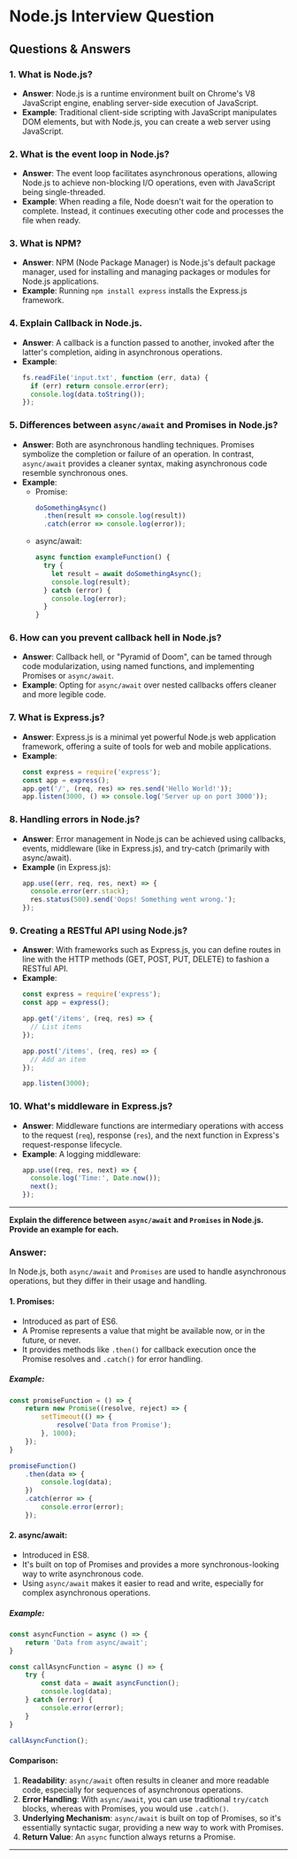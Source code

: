 # Node.js Interview Question

## Questions & Answers
### 1. **What is Node.js?**
   - **Answer**: Node.js is a runtime environment built on Chrome's V8 JavaScript engine, enabling server-side execution of JavaScript.
   - **Example**: Traditional client-side scripting with JavaScript manipulates DOM elements, but with Node.js, you can create a web server using JavaScript.

### 2. **What is the event loop in Node.js?**
   - **Answer**: The event loop facilitates asynchronous operations, allowing Node.js to achieve non-blocking I/O operations, even with JavaScript being single-threaded.
   - **Example**: When reading a file, Node doesn't wait for the operation to complete. Instead, it continues executing other code and processes the file when ready.

### 3. **What is NPM?**
   - **Answer**: NPM (Node Package Manager) is Node.js's default package manager, used for installing and managing packages or modules for Node.js applications.
   - **Example**: Running `npm install express` installs the Express.js framework.

### 4. **Explain Callback in Node.js.**
   - **Answer**: A callback is a function passed to another, invoked after the latter's completion, aiding in asynchronous operations.
   - **Example**:
     ```javascript
     fs.readFile('input.txt', function (err, data) {
       if (err) return console.error(err);
       console.log(data.toString());
     });
     ```

### 5. **Differences between `async/await` and Promises in Node.js?**
   - **Answer**: Both are asynchronous handling techniques. Promises symbolize the completion or failure of an operation. In contrast, `async/await` provides a cleaner syntax, making asynchronous code resemble synchronous ones.
   - **Example**:
     - Promise:
       ```javascript
       doSomethingAsync()
         .then(result => console.log(result))
         .catch(error => console.log(error));
       ```
     - async/await:
       ```javascript
       async function exampleFunction() {
         try {
           let result = await doSomethingAsync();
           console.log(result);
         } catch (error) {
           console.log(error);
         }
       }
       ```

### 6. **How can you prevent callback hell in Node.js?**
   - **Answer**: Callback hell, or "Pyramid of Doom", can be tamed through code modularization, using named functions, and implementing Promises or `async/await`.
   - **Example**: Opting for `async/await` over nested callbacks offers cleaner and more legible code.

### 7. **What is Express.js?**
   - **Answer**: Express.js is a minimal yet powerful Node.js web application framework, offering a suite of tools for web and mobile applications.
   - **Example**:
     ```javascript
     const express = require('express');
     const app = express();
     app.get('/', (req, res) => res.send('Hello World!'));
     app.listen(3000, () => console.log('Server up on port 3000'));
     ```

### 8. **Handling errors in Node.js?**
   - **Answer**: Error management in Node.js can be achieved using callbacks, events, middleware (like in Express.js), and try-catch (primarily with async/await).
   - **Example** (in Express.js):
     ```javascript
     app.use((err, req, res, next) => {
       console.error(err.stack);
       res.status(500).send('Oops! Something went wrong.');
     });
     ```

### 9. **Creating a RESTful API using Node.js?**
   - **Answer**: With frameworks such as Express.js, you can define routes in line with the HTTP methods (GET, POST, PUT, DELETE) to fashion a RESTful API.
   - **Example**:
     ```javascript
     const express = require('express');
     const app = express();

     app.get('/items', (req, res) => {
       // List items
     });

     app.post('/items', (req, res) => {
       // Add an item
     });

     app.listen(3000);
     ```

### 10. **What's middleware in Express.js?**
   - **Answer**: Middleware functions are intermediary operations with access to the request (`req`), response (`res`), and the next function in Express's request-response lifecycle.
   - **Example**: A logging middleware:
     ```javascript
     app.use((req, res, next) => {
       console.log('Time:', Date.now());
       next();
     });
     ```

---


**Explain the difference between `async/await` and `Promises` in Node.js. Provide an example for each.**

### Answer:

In Node.js, both `async/await` and `Promises` are used to handle asynchronous operations, but they differ in their usage and handling.

#### 1. Promises:

- Introduced as part of ES6.
- A Promise represents a value that might be available now, or in the future, or never.
- It provides methods like `.then()` for callback execution once the Promise resolves and `.catch()` for error handling.

##### Example:

```javascript
const promiseFunction = () => {
    return new Promise((resolve, reject) => {
        setTimeout(() => {
            resolve('Data from Promise');
        }, 1000);
    });
}

promiseFunction()
    .then(data => {
        console.log(data);
    })
    .catch(error => {
        console.error(error);
    });
```

#### 2. async/await:

- Introduced in ES8.
- It's built on top of Promises and provides a more synchronous-looking way to write asynchronous code.
- Using `async/await` makes it easier to read and write, especially for complex asynchronous operations.

##### Example:

```javascript
const asyncFunction = async () => {
    return 'Data from async/await';
}

const callAsyncFunction = async () => {
    try {
        const data = await asyncFunction();
        console.log(data);
    } catch (error) {
        console.error(error);
    }
}

callAsyncFunction();
```

#### Comparison:

1. **Readability**: `async/await` often results in cleaner and more readable code, especially for sequences of asynchronous operations.
2. **Error Handling**: With `async/await`, you can use traditional `try/catch` blocks, whereas with Promises, you would use `.catch()`.
3. **Underlying Mechanism**: `async/await` is built on top of Promises, so it's essentially syntactic sugar, providing a new way to work with Promises.
4. **Return Value**: An `async` function always returns a Promise.

---

